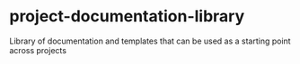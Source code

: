 # project-documentation-library
Library of documentation and templates that can be used as a starting point across projects
